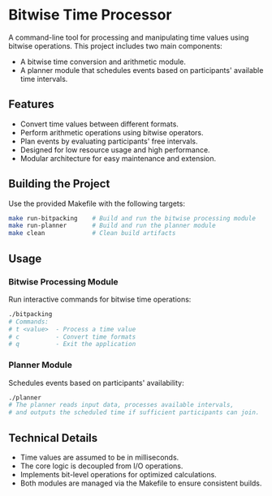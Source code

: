 # Bitwise Time Processor

A command-line tool for processing and manipulating time values using bitwise operations. This project includes two main components:
- A bitwise time conversion and arithmetic module.
- A planner module that schedules events based on participants' available time intervals.

## Features

- Convert time values between different formats.
- Perform arithmetic operations using bitwise operators.
- Plan events by evaluating participants' free intervals.
- Designed for low resource usage and high performance.
- Modular architecture for easy maintenance and extension.

## Building the Project

Use the provided Makefile with the following targets:
```bash
make run-bitpacking    # Build and run the bitwise processing module
make run-planner       # Build and run the planner module
make clean             # Clean build artifacts
```

## Usage

### Bitwise Processing Module
Run interactive commands for bitwise time operations:
```bash
./bitpacking
# Commands:
# t <value>  - Process a time value
# c          - Convert time formats
# q          - Exit the application
```

### Planner Module
Schedules events based on participants' availability:
```bash
./planner
# The planner reads input data, processes available intervals,
# and outputs the scheduled time if sufficient participants can join.
```

## Technical Details

- Time values are assumed to be in milliseconds.
- The core logic is decoupled from I/O operations.
- Implements bit-level operations for optimized calculations.
- Both modules are managed via the Makefile to ensure consistent builds.

